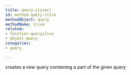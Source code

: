 ```yaml
---
title: query.slice()
id: method-query-slice
methodObject: query
methodName: slice
related:
- function-queryslice
- object-query
categories:
- query

---
```


creates a new query containing a part of the given query
